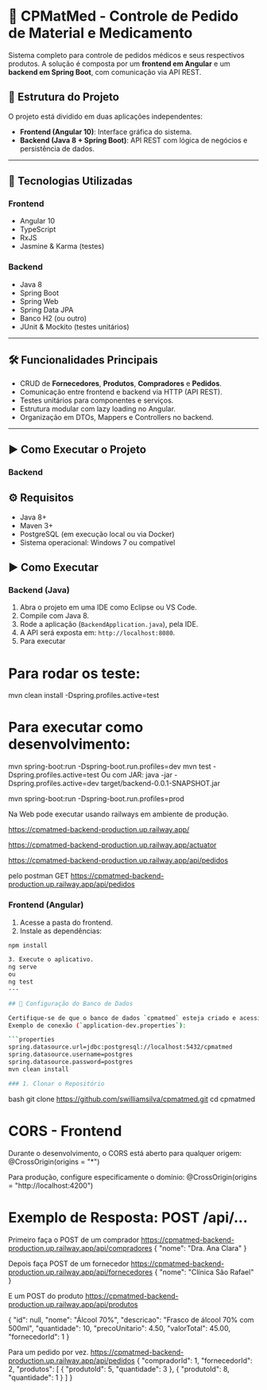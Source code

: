 ﻿# 💊 CPMatMed - Controle de Pedido de Material e Medicamento

Sistema completo para controle de pedidos médicos e seus respectivos produtos. A solução é composta por um **frontend em Angular** e um **backend em Spring Boot**, com comunicação via API REST.

## 🧩 Estrutura do Projeto

O projeto está dividido em duas aplicações independentes:
- **Frontend (Angular 10)**: Interface gráfica do sistema.
- **Backend (Java 8 + Spring Boot)**: API REST com lógica de negócios e persistência de dados.

---

## 🚀 Tecnologias Utilizadas

### Frontend
- Angular 10
- TypeScript
- RxJS
- Jasmine & Karma (testes)

### Backend
- Java 8
- Spring Boot
- Spring Web
- Spring Data JPA
- Banco H2 (ou outro)
- JUnit & Mockito (testes unitários)

---
## 🛠️ Funcionalidades Principais

- CRUD de **Fornecedores**, **Produtos**, **Compradores** e **Pedidos**.
- Comunicação entre frontend e backend via HTTP (API REST).
- Testes unitários para componentes e serviços.
- Estrutura modular com lazy loading no Angular.
- Organização em DTOs, Mappers e Controllers no backend.

---

## ▶️ Como Executar o Projeto

### Backend

## ⚙️ Requisitos

- Java 8+
- Maven 3+
- PostgreSQL (em execução local ou via Docker)
- Sistema operacional: Windows 7 ou compatível
## ▶️ Como Executar

### Backend (Java)
1. Abra o projeto em uma IDE como Eclipse ou VS Code.
2. Compile com Java 8.
3. Rode a aplicação (`BackendApplication.java`), pela IDE.
4. A API será exposta em: `http://localhost:8080`.
5. Para executar

# Para rodar os teste:

mvn clean install -Dspring.profiles.active=test

# Para executar como desenvolvimento:
mvn spring-boot:run -Dspring-boot.run.profiles=dev
mvn test -Dspring.profiles.active=test
 Ou com JAR:
java -jar -Dspring.profiles.active=dev target/backend-0.0.1-SNAPSHOT.jar

mvn spring-boot:run -Dspring-boot.run.profiles=prod

Na Web pode executar usando railways em ambiente de produção.


https://cpmatmed-backend-production.up.railway.app/

https://cpmatmed-backend-production.up.railway.app/actuator

https://cpmatmed-backend-production.up.railway.app/api/pedidos
  
pelo postman
GET https://cpmatmed-backend-production.up.railway.app/api/pedidos




### Frontend (Angular)
1. Acesse a pasta do frontend.
2. Instale as dependências:

```bash
npm install

3. Execute o aplicativo.
ng serve 
ou
ng test
---

## 💾 Configuração do Banco de Dados

Certifique-se de que o banco de dados `cpmatmed` esteja criado e acessível.
Exemplo de conexão (`application-dev.properties`):

```properties
spring.datasource.url=jdbc:postgresql://localhost:5432/cpmatmed
spring.datasource.username=postgres
spring.datasource.password=postgres
mvn clean install

### 1. Clonar o Repositório

```
bash
git clone https://github.com/swilliamsilva/cpmatmed.git
cd cpmatmed

# CORS - Frontend
Durante o desenvolvimento, o CORS está aberto para qualquer origem:
@CrossOrigin(origins = "*")

Para produção, configure especificamente o domínio:
@CrossOrigin(origins = "http://localhost:4200")

# Exemplo de Resposta: POST /api/...

Primeiro faça o POST de um comprador
https://cpmatmed-backend-production.up.railway.app/api/compradores
{
  "nome": "Dra. Ana Clara"
}

Depois faça  POST de um fornecedor
https://cpmatmed-backend-production.up.railway.app/api/fornecedores
{
  "nome": "Clínica São Rafael"
}

E um POST do produto
https://cpmatmed-backend-production.up.railway.app/api/produtos

{
  "id": null,
  "nome": "Álcool 70%",
  "descricao": "Frasco de álcool 70% com 500ml",
  "quantidade": 10,
  "precoUnitario": 4.50,
  "valorTotal": 45.00,
  "fornecedorId": 1
}

Para um pedido por vez.
https://cpmatmed-backend-production.up.railway.app/api/pedidos
{
  "compradorId": 1,
  "fornecedorId": 2,
  "produtos": [
    {
      "produtoId": 5,
      "quantidade": 3
    },
    {
      "produtoId": 8,
      "quantidade": 1
    }
  ]
}



